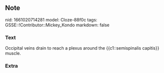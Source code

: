 ## Note
nid: 1661020714281
model: Cloze-88f0c
tags: GSSE::!Contributor::Mickey_Kondo
markdown: false

### Text
Occipital veins drain to reach a plexus around the {{c1::semispinalis capitis}} muscle.

### Extra

